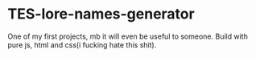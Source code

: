# TES-lore-names-generator
One of my first projects, mb it will even be useful to someone.
Build with pure js, html and css(i fucking hate this shit).
